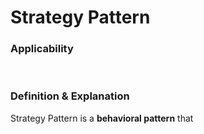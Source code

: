 # Strategy Pattern

### Applicability

<br>

### Definition & Explanation

Strategy Pattern is a **behavioral pattern** that